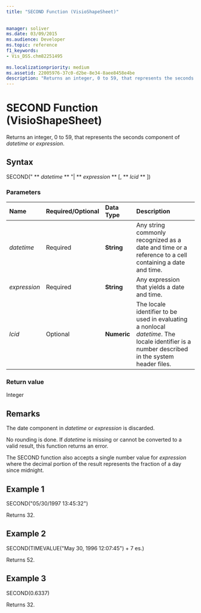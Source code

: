 ```yaml
---
title: "SECOND Function (VisioShapeSheet)"
 
 
manager: soliver
ms.date: 03/09/2015
ms.audience: Developer
ms.topic: reference
f1_keywords:
- Vis_DSS.chm82251495
 
ms.localizationpriority: medium
ms.assetid: 22005976-37c0-d2be-8e34-8aee8458e4be
description: "Returns an integer, 0 to 59, that represents the seconds component of datetime or expression."
---
```


# SECOND Function (VisioShapeSheet)

Returns an integer, 0 to 59, that represents the seconds component of  _datetime_ or  _expression_.
  
## Syntax

SECOND(" ** *datetime* ** "| ** *expression* ** [, ** *lcid* ** ]) 
  
### Parameters

|**Name**|**Required/Optional**|**Data Type**|**Description**|
|:-----|:-----|:-----|:-----|
| _datetime_ <br/> |Required  <br/> |**String** <br/> |Any string commonly recognized as a date and time or a reference to a cell containing a date and time. |
| _expression_ <br/> |Required  <br/> |**String** <br/> | Any expression that yields a date and time. |
| _lcid_ <br/> |Optional  <br/> |**Numeric** <br/> |The locale identifier to be used in evaluating a nonlocal  _datetime_. The locale identifier is a number described in the system header files. |
   
### Return value

Integer
  
## Remarks

The date component in  _datetime_ or  _expression_ is discarded. 
  
No rounding is done. If  _datetime_ is missing or cannot be converted to a valid result, this function returns an error. 
  
The SECOND function also accepts a single number value for  _expression_ where the decimal portion of the result represents the fraction of a day since midnight. 
  
## Example 1

SECOND("05/30/1997 13:45:32")
  
Returns 32.
  
## Example 2

SECOND(TIMEVALUE("May 30, 1996 12:07:45") + 7 es.)
  
Returns 52.
  
## Example 3

SECOND(0.6337)
  
Returns 32.
  

